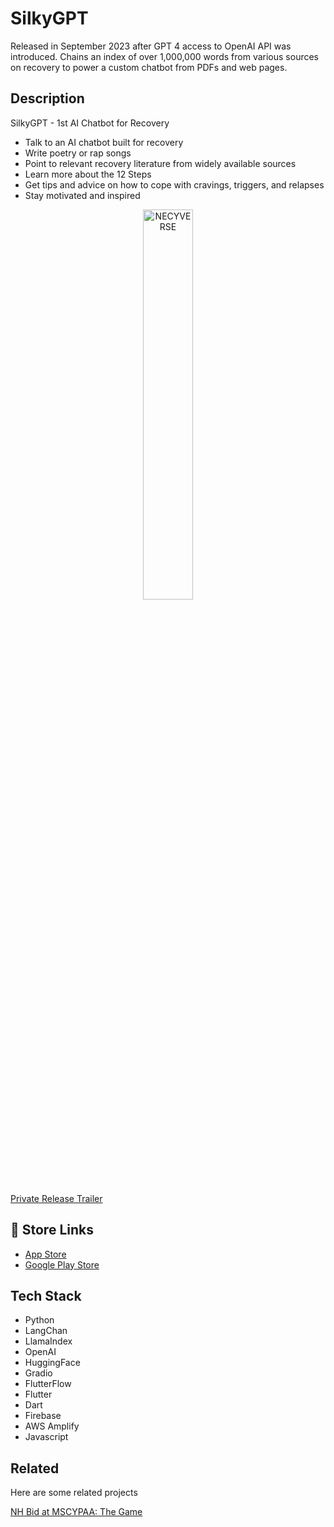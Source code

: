 
# SilkyGPT

Released in September 2023 after GPT 4 access to OpenAI API was introduced. Chains an index of over 1,000,000 words from various sources on recovery to power a custom chatbot from PDFs and web pages.

## Description
SilkyGPT - 1st AI Chatbot for Recovery

- Talk to an AI chatbot built for recovery
- Write poetry or rap songs
- Point to relevant recovery literature from widely available sources
- Learn more about the 12 Steps
- Get tips and advice on how to cope with cravings, triggers, and relapses
- Stay motivated and inspired

<p align="center">
<img src="https://github.com/mkostandin/silkygpt-flutter-app/blob/main/silky-github-vertical.gif" style="display:block;margin:auto;" alt="NECYVERSE" width="40%"/>
</p>

<a href="https://www.youtube.com/watch?v=CueiutuPrgE" target="_blank">Private Release Trailer</a>

## 🔗 Store Links
- [App Store](https://apps.apple.com/us/app/silky-by-nh-bid/id6464329743)
- [Google Play Store](https://play.google.com/store/apps/details?id=org.silkygptnhbid.www)

## Tech Stack

- Python
- LangChan
- LlamaIndex
- OpenAI
- HuggingFace
- Gradio
- FlutterFlow
- Flutter
- Dart
- Firebase
- AWS Amplify
- Javascript

## Related

Here are some related projects

[NH Bid at MSCYPAA: The Game](https://github.com/matiassingers/awesome-readme)

